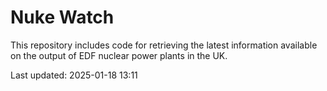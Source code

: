 # Nuke Watch

This repository includes code for retrieving the latest information available on the output of EDF nuclear power plants in the UK.

Last updated: 2025-01-18 13:11